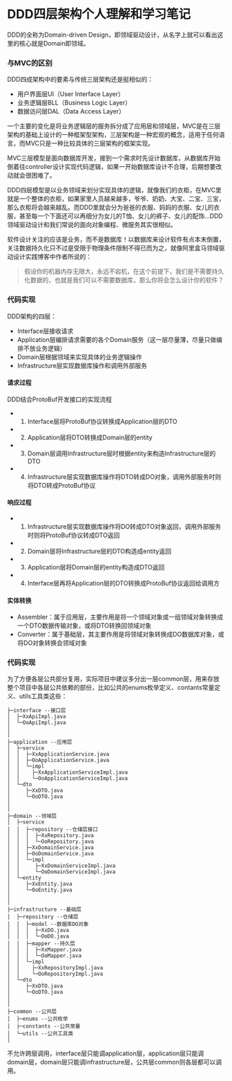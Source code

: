 # DDD四层架构个人理解和学习笔记

DDD的全称为Domain-driven Design，即领域驱动设计，从名字上就可以看出这里的核心就是Domain即领域。

### 与MVC的区别
DDD四成架构中的要素与传统三层架构还是挺相似的：

* 用户界面层UI（User Interface Layer）
* 业务逻辑层BLL（Business Logic Layer）
* 数据访问层DAL（Data Access Layer）

一个主要的变化是将业务逻辑层的服务拆分成了应用层和领域层，MVC是在三层架构的基础上设计的一种框架型架构，三层架构是一种宏观的概念，适用于任何语言，而MVC只是一种比较具体的三层架构的框架实现。

MVC三层模型是面向数据库开发，接到一个需求时先设计数据库，从数据库开始倒着往controller设计实现代码逻辑，如果一开始数据库设计不合理，后期想要改动就会很困难了。

DDD四层模型是以业务领域来划分实现具体的逻辑，就像我们的衣柜，在MVC里就是一个整体的衣柜，如果家里人员越来越多，爷爷、奶奶、大宝、二宝、三宝，那么衣柜将会越来越乱。而DDD里就会分为爸爸的衣服、妈妈的衣服、女儿的衣服，甚至每一个下面还可以再细分为女儿的T恤、女儿的裤子、女儿的配饰...DDD领域驱动设计和我们常说的面向对象编程、微服务其实很相似。

软件设计关注的应该是业务，而不是数据库！以数据库来设计软件有点本末倒置，关注数据持久化只不过是受限于物理条件限制不得已而为之，就像阿里盒马领域驱动设计实践博客中作者所说的：

> 假设你的机器内存无限大，永远不宕机，在这个前提下，我们是不需要持久化数据的，也就是我们可以不需要数据库，那么你将会怎么设计你的软件？

### 代码实现
DDD架构的四层：
* Interface层接收请求
* Application层编排请求需要的各个Domain服务（这一层尽量薄，尽量只做编排不放业务逻辑）
* Domain层根据领域来实现具体的业务逻辑操作
* Infrastructure层实现数据库操作和调用外部服务

#### 请求过程
DDD结合ProtoBuf开发接口的实现流程
* 1. Interface层将ProtoBuf协议转换成Application层的DTO
* 2. Application层将DTO转换成Domain层的entity
* 3. Domain层调用Infrastructure层时根据entity来构造Infrastructure层的DTO
* 4. Infrastructure层实现数据库操作将DTO转成DO对象，调用外部服务时则将DTO转成ProtoBuf协议

#### 响应过程
* 1. Infrastructure层实现数据库操作将DO转成DTO对象返回，调用外部服务时则将ProtoBuf协议转成DTO返回
* 2. Domain层将Infrastructure层的DTO构造成entity返回
* 3. Application层将Domain层的entity构造成DTO返回
* 4. Interface层再将Application层的DTO转换成ProtoBuf协议返回给调用方

#### 实体转换
* Assembler：属于应用层，主要作用是将一个领域对象或一组领域对象转换成一个DTO数据传输对象，或将DTO转换回领域对象
* Converter：属于基础层，其主要作用是将领域对象转换成DO数据库对象，或将DO对象转换会领域对象

### 代码实现
为了方便各层公共部分复用，实际项目中建议多分出一层common层，用来存放整个项目中各层公共依赖的部份，比如公共的enums枚举定义、contants常量定义、utils工具类这些：

```
├─interface --接口层
│  ├─XxApiImpl.java
│  └─OoApiImpl.java
│
│
├─application --应用层
│  ├─service
│  │  ├─XxApplicationService.java
│  │  ├─OoApplicationService.java
│  │  └─impl
│  │    ├─XxApplicationServiceImpl.java
│  │    └─OoApplicationServiceImpl.java
│  └─dto
│     ├─XxDTO.java
│     └─OoDTO.java
│  
│ 
├─domain --领域层
│  ├─service
│  │  ├─repository --仓储层接口
│  │  │  ├─XxRepository.java
│  │  │  └─OoRepository.java
│  │  ├─XxDomainService.java
│  │  ├─OoDomainService.java
│  │  └─impl
│  │     ├─XxDomainServiceImpl.java
│  │     └─OoDomainServiceImpl.java
│  └─entity
│     ├─XxEntity.java
│     └─OoEntity.java
│  
│ 
├─infrastructure --基础层
│  ├─repository --仓储层
│  │  ├─model --数据库DO对象
│  │  │  ├─XxDO.java
│  │  │  └─OoDO.java
│  │  ├─mapper --持久层
│  │  │  ├─XxMapper.java
│  │  │  └─OoMapper.java
│  │  └─impl
│  │    ├─XxRepositoryImpl.java
│  │    └─OoRepositoryImpl.java
│  └─dto
│     ├─XxDTO.java
│     └─OoDTO.java
│  
│
├─common --公共层
│  ├─enums --公共枚举
│  ├─constants --公共常量
│  └─utils --公共工具类
│  
```
不允许跨层调用，interface层只能调application层，application层只能调domain层，domain层只能调infrastructure层，公共层common则各层都可以调用。

